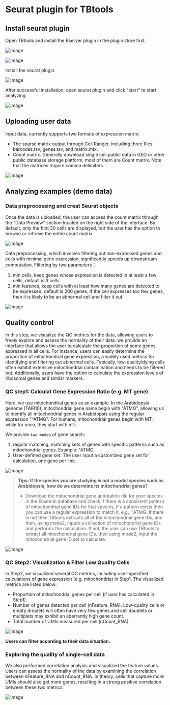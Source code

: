 # Seurat plugin for TBtools

## Install seurat plugin

Open TBtools and install the Rserver plugin in the plugin store first.

![image](https://github.com/athanasy-ljw/Seurat_Plugin_for_TBtools/assets/53424383/67789d57-03cb-4925-a5bb-3e934940e367)

![image](https://github.com/athanasy-ljw/Seurat_Plugin_for_TBtools/assets/53424383/a9c8f804-a89f-4670-a778-7b339abb8918)

Install the seurat plugin.

![image](https://github.com/athanasy-ljw/Seurat_Plugin_for_TBtools/assets/53424383/7558943a-286e-4562-9425-be1bcc022c80)

After successful installation, open seurat plugin and click "start" to start analyzing.

![image](https://github.com/athanasy-ljw/Seurat_Plugin_for_TBtools/assets/53424383/8b991636-5e9a-4aa2-b8c5-ef44877908cb)


## Uploading user data

Input data, currently supports two formats of expression matrix:
- The sparse matrix output through Cell Ranger, including three files: barcodes.tsv, genes.tsv, and matrix.mtx.
- Count matrix. Generally download single cell public data in GEO or other public database storage platform, most of them are Count matrix. Note that the matrices require comma delimiters.

![image](https://github.com/athanasy-ljw/Seurat_Plugin_for_TBtools/assets/53424383/1099557c-4e35-4954-8e61-36d50399c4fe)


## Analyzing examples (demo data)

### Data preprocessing and creat Seurat objects

Once the data is uploaded, the user can access the count matrix through the "Data Preview" section located on the right side of the interface. By default, only the first 30 cells are displayed, but the user has the option to browse or retrieve the entire count matrix.

![image](https://github.com/athanasy-ljw/Seurat_Plugin_for_TBtools/assets/53424383/25fe0b78-0efa-45ac-a3c4-966059b3a7db)

Data preprocessing, which involves filtering out non-expressed genes and cells with minimal gene expression, significantly speeds up downstream computation. Filtering by two parameters：
1. min.cells, keep genes whose expression is detected in at least a few cells, default is 3 cells.
2. min.features, keep cells with at least how many genes are detected to be expressed, default is 200 genes. If the cell expresses too few genes, then it is likely to be an abnormal cell and filter it out.

![image](https://github.com/athanasy-ljw/Seurat_Plugin_for_TBtools/assets/53424383/2814f166-77cb-43b9-ab60-1b0dccb19152)


## Quality control

In this step, we visualize the QC metrics for the data, allowing users to freely explore and assess the normality of their data. we provide an interface that allows the user to calculate the proportion of some genes expressed in all cells. For instance, users can easily determine the proportion of mitochondrial gene expression, a widely used metrics for identifying and filtering out abnormal cells. Typically, low-quality/dying cells often exhibit extensive mitochondrial contamination and needs to be filtered out. Additionally, users have the option to calculate the expression levels of ribosomal genes and similar markers.

### QC step1: Calculat Gene Expression Ratio (e.g. MT gene)

Here, we use mitochondrial genes as an example. In the Arabidopsis genome (TAIR10), mitochondrial gene name begin with "ATMG", allowing us to identify all mitochondrial genes in Arabidopsis using the regular expression "^ATMG". For humans, mitochondrial genes begin with MT-, while for mice, they start with mt-.

We provide `two modes` of gene search:
1. regular matching, matching sets of genes with specific patterns such as mitochondrial genes. Example: ^ATMG.
2. User-defined gene set. The user input a customized gene set for calculation, one gene per line.

![image](https://github.com/athanasy-ljw/Seurat_Plugin_for_TBtools/assets/53424383/5b3bed34-1ada-4c96-a60e-3b978c35d8e4)

> **Tips: If the species you are studying is not a model species such as Arabidopsis, how do we determine its mitochondrial genes?**
> - Download the mitochondrial gene annotation file for your species in the Ensembl database and check if there is a consistent pattern of mitochondrial gene IDs for that species, if a pattern exists then you can use a regular expression to match it, e.g., ^ATMG. If there is not then TBtools extracts all of the mitochondrial gene IDs, and then, using mode2, inputs a collection of mitochondrial gene IDs and performs the calculation. If not, the user can use TBtools to extract all mitochondrial gene IDs. then using mode2, input the mitochondrial gene ID set to calculate.

![image](https://github.com/athanasy-ljw/Seurat_Plugin_for_TBtools/assets/53424383/dc00846d-3fbd-4378-9b2f-c88c77b14a67)

### QC Step2: Visualization & Filter Low Quality Cells

In Step2, we visualized several QC metrics, including user-specified calculations of gene expression (e.g. mitochondria) in Step1. The visualized metrics are listed below:
- Proportion of mitochondrial genes per cell (if user has calculated in Step1).
- Number of genes detected per cell (nFeature_RNA). Low-quality cells or empty droplets will often have very few genes and cell doublets or multiplets may exhibit an aberrantly high gene count.
- Total number of UMIs measured per cell (nCount_RNA).

![image](https://github.com/athanasy-ljw/Seurat_Plugin_for_TBtools/assets/53424383/254a3d76-c4cd-43d4-94de-b5689a5ee35d)

**Users can filter according to their data situation.**

### Exploring the quality of single-cell data

We also performed correlation analysis and visualized the feature values. Users can assess the normality of the data by examining the correlation between nFeature_RNA and nCount_RNA. In theory, cells that capture more UMIs should also get more genes, resulting in a strong positive correlation between these two metrics.

![image](https://github.com/athanasy-ljw/Seurat_Plugin_for_TBtools/assets/53424383/4f558ae5-f076-4859-a4be-4457bd0700af)

